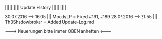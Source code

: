 
|||||||||| Update History |||||||||| 






30.07.2016 --> 16:05 ||| ModdyLP = Fixed #191, #189
28.07.2016 --> 21:55 ||| Th3Shadowbroker = Added Update-Log.md






---> Neuerungen bitte immer OBEN anheften <---
